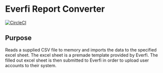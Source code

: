 # Everfi Report Converter

[![CircleCI](https://circleci.com/gh/cmjimenez90/RCGC-EverfiReportConverter.svg?style=svg)](https://circleci.com/gh/cmjimenez90/RCGC-EverfiReportConverter)

## Purpose

Reads a supplied CSV file to memory and imports the data to the specified excel sheet. The excel sheet is a premade template provided by Everfi.
The filled out excel sheet is then submitted to Everfi in order to upload user accounts to their system.